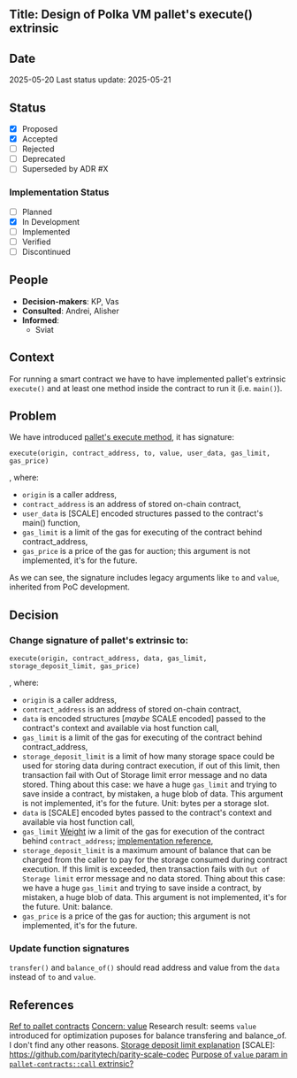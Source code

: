 ## Title: Design of Polka VM pallet's execute() extrinsic

## Date
2025-05-20
Last status update: 2025-05-21

## Status
- [X] Proposed
- [X] Accepted
- [ ] Rejected
- [ ] Deprecated
- [ ] Superseded by ADR #X

### Implementation Status
- [ ] Planned
- [X] In Development
- [ ] Implemented
- [ ] Verified
- [ ] Discontinued

## People
- **Decision-makers**: KP, Vas
- **Consulted**: Andrei, Alisher
- **Informed**:
  - Sviat

## Context
For running a smart contract we have to have implemented pallet's extrinsic `execute()` and at least one method inside the contract to run it (i.e. `main()`).

## Problem
We have introduced [pallet's execute method](https://github.com/QuantumFusion-network/qf-solochain/blob/main/pallets/qf-polkavm/src/lib.rs#L333), it has signature:
```
execute(origin, contract_address, to, value, user_data, gas_limit, gas_price)
```
, where:
- `origin` is a caller address,
- `contract_address` is an address of stored on-chain contract,
- `user_data` is [SCALE] encoded structures passed to the contract's main() function,
- `gas_limit` is a limit of the gas for executing of the contract behind contract_address,
- `gas_price` is a price of the gas for auction; this argument is not implemented, it's for the future.

As we can see, the signature includes legacy arguments like `to` and `value`, inherited from PoC development.

## Decision
### Change signature of pallet's extrinsic to:
```
execute(origin, contract_address, data, gas_limit, storage_deposit_limit, gas_price)
```
, where:
- `origin` is a caller address,
- `contract_address` is an address of stored on-chain contract,
- `data` is encoded structures [_maybe_ SCALE encoded] passed to the contract's context and available via host function call,
- `gas_limit` is a limit of the gas for executing of the contract behind contract_address,
- `storage_deposit_limit` is a limit of how many storage space could be used for storing data during contract execution, if out of this limit, then transaction fail with Out of Storage limit error message and no data stored. Thing about this case: we have a huge `gas_limit` and trying to save inside a contract, by mistaken, a huge blob of data. This argument is not implemented, it's for the future. Unit: bytes per a storage slot.
- `data` is [SCALE] encoded bytes passed to the contract's context and available via host function call,
- `gas_limit` [Weight](https://docs.rs/sp-weights/31.1.0/sp_weights/struct.Weight.html) iw a limit of the gas for execution of the contract behind `contract_address`; [implementation reference](https://docs.rs/pallet-revive/latest/src/pallet_revive/lib.rs.html#727),
- `storage_deposit_limit` is a maximum amount of balance that can be charged from the caller to pay for the storage consumed during contract execution. If this limit is exceeded, then transaction fails with `Out of Storage limit` error message and no data stored. Thing about this case: we have a huge `gas_limit` and trying to save inside a contract, by mistaken, a huge blob of data. This argument is not implemented, it's for the future. Unit: balance.
- `gas_price` is a price of the gas for auction; this argument is not implemented, it's for the future.


### Update function signatures
`transfer()` and `balance_of()` should read address and value from the `data` instead of `to` and `value`.

## References
[Ref to pallet contracts](https://docs.rs/pallet-contracts/latest/pallet_contracts/pallet/struct.Pallet.html#method.call)
[Concern: value](https://docs.rs/pallet-contracts/latest/pallet_contracts/pallet/struct.Pallet.html#method.call)
Research result: seems `value` introduced for optimization puposes for balance transfering and balance_of. I don't find any other reasons.
[Storage deposit limit explanation](https://github.com/paritytech/substrate-contracts-node/issues/23#issuecomment-1008751578)
[SCALE]: https://github.com/paritytech/parity-scale-codec
[Purpose of `value` param in `pallet-contracts::call` extrinsic?](https://substrate.stackexchange.com/questions/12363/purpose-of-value-param-in-pallet-contractscall-extrinsi)

